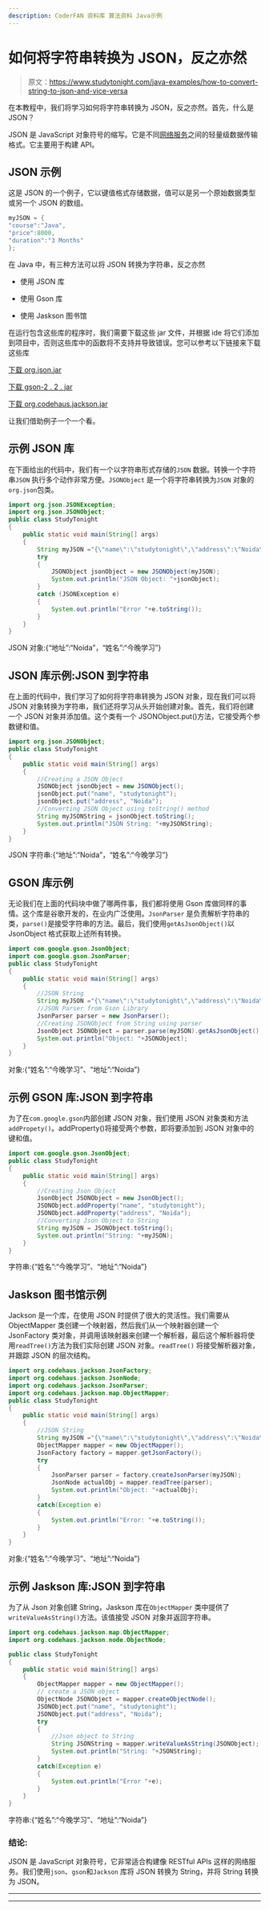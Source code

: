```yaml
---
description: CoderFAN 资料库 算法资料 Java示例
---
```


# 如何将字符串转换为 JSON，反之亦然

> 原文：<https://www.studytonight.com/java-examples/how-to-convert-string-to-json-and-vice-versa>

在本教程中，我们将学习如何将字符串转换为 JSON，反之亦然。首先，什么是 JSON？

JSON 是 JavaScript 对象符号的缩写。它是不同[网络服务](https://www.studytonight.com/rest-web-service/types-of-webservices)之间的轻量级数据传输格式。它主要用于构建 API。

## JSON 示例

这是 JSON 的一个例子，它以键值格式存储数据，值可以是另一个原始数据类型或另一个 JSON 的数组。

```java
myJSON = {
"course":"Java",
"price":8000,
"duration":"3 Months"
};
```

在 Java 中，有三种方法可以将 JSON 转换为字符串，反之亦然

*   使用 JSON 库

*   使用 Gson 库

*   使用 Jaskson 图书馆

在运行包含这些库的程序时，我们需要下载这些 jar 文件，并根据 ide 将它们添加到项目中，否则这些库中的函数将不支持并导致错误。您可以参考以下链接来下载这些库

[下载 org.json.jar](https://mvnrepository.com/artifact/org.json/json/20201115)

[下载 gson-2 . 2 . jar](https://mvnrepository.com/artifact/com.google.code.gson/gson/2.8.6)

[下载 org.codehaus.jackson.jar](https://mvnrepository.com/artifact/org.codehaus.jackson/jackson-core-asl/1.9.13)

让我们借助例子一个一个看。

## 示例 JSON 库

在下面给出的代码中，我们有一个以字符串形式存储的`JSON` 数据。转换一个字符串`JSON` 执行多个动作非常方便。`JSONObject` 是一个将字符串转换为`JSON` 对象的`org.json`包类。

```java
import org.json.JSONException;
import org.json.JSONObject;
public class StudyTonight 
{
	public static void main(String[] args)
	{
		String myJSON ="{\"name\":\"studytonight\",\"address\":\"Noida\"}";  
		try
		{
			JSONObject jsonObject = new JSONObject(myJSON);
			System.out.println("JSON Object: "+jsonObject);
		}
		catch (JSONException e)
		{
			System.out.println("Error "+e.toString());
		} 
	}
}
```

JSON 对象:{“地址”:“Noida”，“姓名”:“今晚学习”}

## JSON 库示例:JSON 到字符串

在上面的代码中，我们学习了如何将字符串转换为 JSON 对象，现在我们可以将 JSON 对象转换为字符串，我们还将学习从头开始创建对象。首先，我们将创建一个 JSON 对象并添加值。这个类有一个 JSONObject.put()方法，它接受两个参数键和值。

```java
import org.json.JSONObject;
public class StudyTonight 
{
	public static void main(String[] args)
	{
		//Creating a JSON Object
		JSONObject jsonObject = new JSONObject();
		jsonObject.put("name", "studytonight");
		jsonObject.put("address", "Noida");
		//Converting JSON Object using toString() method
		String myJSONString = jsonObject.toString();
		System.out.println("JSON String: "+myJSONString);
	}
}
```

JSON 字符串:{“地址”:“Noida”，“姓名”:“今晚学习”}

## GSON 库示例

无论我们在上面的代码块中做了哪两件事，我们都将使用 Gson 库做同样的事情。这个库是谷歌开发的，在业内广泛使用。`JsonParser` 是负责解析字符串的类，`parse()`是接受字符串的方法。最后，我们使用`getAsJsonObject()`以 JsonObject 格式获取上述所有转换。

```java
import com.google.gson.JsonObject;
import com.google.gson.JsonParser;
public class StudyTonight 
{
	public static void main(String[] args)
	{
		//JSON String
		String myJSON ="{\"name\":\"studytonight\",\"address\":\"Noida\"}";  
		//JSON Parser from Gson Library
		JsonParser parser = new JsonParser();
		//Creating JSONObject from String using parser
		JsonObject JSONObject = parser.parse(myJSON).getAsJsonObject();
		System.out.println("Object: "+JSONObject);
	}
}
```

对象:{“姓名”:“今晚学习”、“地址”:“Noida”}

## 示例 GSON 库:JSON 到字符串

为了在`com.google.gson`内部创建 JSON 对象，我们使用 JSON 对象类和方法`addPropety()`。addProperty()将接受两个参数，即将要添加到 JSON 对象中的键和值。

```java
import com.google.gson.JsonObject;
public class StudyTonight 
{
	public static void main(String[] args)
	{
		//Creating Json Object
		JsonObject JSONObject = new JsonObject();
		JSONObject.addProperty("name", "studytonight");
		JSONObject.addProperty("address", "Noida");		
		//Converting Json Object to String
		String myJSON = JSONObject.toString();		
		System.out.println("String: "+myJSON);
	}
}
```

字符串:{“姓名”:“今晚学习”、“地址”:“Noida”}

## Jaskson 图书馆示例

Jackson 是一个库，在使用 JSON 时提供了很大的灵活性。我们需要从 ObjectMapper 类创建一个映射器，然后我们从一个映射器创建一个 JsonFactory 类对象，并调用该映射器来创建一个解析器，最后这个解析器将使用`readTree()`方法为我们实际创建 JSON 对象。`readTree()` 将接受解析器对象，并跟踪 JSON 的层次结构。

```java
import org.codehaus.jackson.JsonFactory;
import org.codehaus.jackson.JsonNode;
import org.codehaus.jackson.JsonParser;
import org.codehaus.jackson.map.ObjectMapper;
public class StudyTonight 
{
	public static void main(String[] args)
	{
		//JSON String
		String myJSON ="{\"name\":\"studytonight\",\"address\":\"Noida\"}";  
		ObjectMapper mapper = new ObjectMapper();
		JsonFactory factory = mapper.getJsonFactory();
		try
		{
			JsonParser parser = factory.createJsonParser(myJSON);	    
			JsonNode actualObj = mapper.readTree(parser);	   
			System.out.println("Object: "+actualObj); 
		}
		catch(Exception e)
		{
			System.out.println("Error: "+e.toString()); 
		}
	}
}
```

对象:{“姓名”:“今晚学习”、“地址”:“Noida”}

## 示例 Jaskson 库:JSON 到字符串

为了从 Json 对象创建 String，Jaskson 库在`ObjectMapper` 类中提供了`writeValueAsString()`方法。该值接受 JSON 对象并返回字符串。

```java
import org.codehaus.jackson.map.ObjectMapper;
import org.codehaus.jackson.node.ObjectNode;

public class StudyTonight 
{
	public static void main(String[] args)
	{
		ObjectMapper mapper = new ObjectMapper();
		// create a JSON object
		ObjectNode JSONObject = mapper.createObjectNode();
		JSONObject.put("name", "studytonight");
		JSONObject.put("address", "Noida");
		try
		{
			//Json object to String
			String JSONString = mapper.writeValueAsString(JSONObject);
			System.out.println("String: "+JSONString);
		}
		catch(Exception e)
		{
			System.out.println("Error "+e);
		}
	}
}
```

字符串:{“姓名”:“今晚学习”、“地址”:“Noida”}

### 结论:

JSON 是 JavaScript 对象符号，它非常适合构建像 RESTful APIs 这样的网络服务。我们使用`json`、`gson`和`Jackson` 库将 JSON 转换为 String，并将 String 转换为 JSON。

* * *

* * *